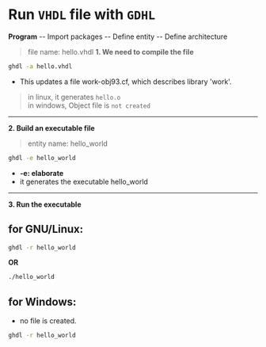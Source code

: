# Run `VHDL` file with `GDHL`

**Program**
-- Import packages
-- Define entity
-- Define architecture

> file name: hello.vhdl
**1. We need to compile the file**
```sh
ghdl -a hello.vhdl
```
- This updates a file work-obj93.cf, which describes library 'work'.
> in linux, it generates `hello.o` <br>
> in windows, Object file is `not created`
***
**2. Build an executable file**
> entity name: hello_world
```sh 
ghdl -e hello_world
```
- **-e: elaborate**
- it generates the executable hello_world

***
**3. Run the executable**
## for GNU/Linux:
```sh 
ghdl -r hello_world
```
**OR**
```sh 
./hello_world
```
## for Windows:
- no file is created.
```sh 
ghdl -r hello_world
```
